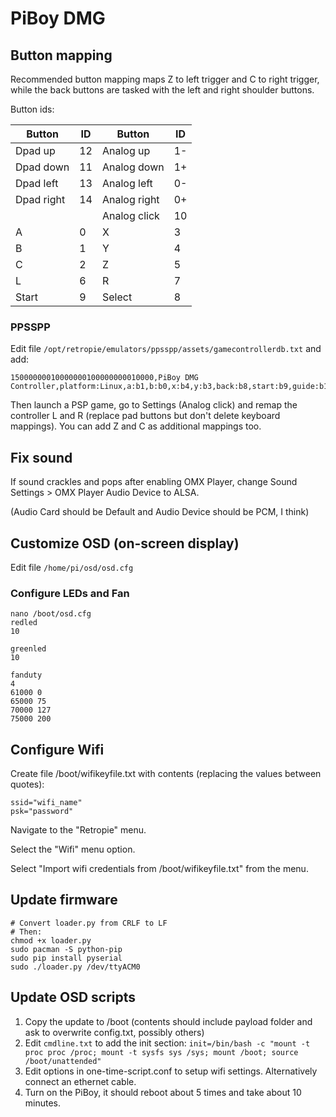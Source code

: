 # PiBoy DMG

## Button mapping

Recommended button mapping maps Z to left trigger and C to right trigger, while the back buttons are tasked with the left and right shoulder buttons.

Button ids:

| Button       | ID | Button       | ID |
| ------------ | -- | ------------ | -- |
| Dpad up      | 12 | Analog up    | 1- |
| Dpad down    | 11 | Analog down  | 1+ |
| Dpad left    | 13 | Analog left  | 0- |
| Dpad right   | 14 | Analog right | 0+ |
|              |    | Analog click | 10 |
| A            | 0  | X            | 3  |
| B            | 1  | Y            | 4  |
| C            | 2  | Z            | 5  |
| L            | 6  | R            | 7  |
| Start        | 9  | Select       | 8  |


### PPSSPP

Edit file `/opt/retropie/emulators/ppsspp/assets/gamecontrollerdb.txt` and add:

```
15000000010000000100000000010000,PiBoy DMG Controller,platform:Linux,a:b1,b:b0,x:b4,y:b3,back:b8,start:b9,guide:b10,leftshoulder:b7,rightshoulder:b6,dpup:b12,dpdown:b11,dpleft:b13,dpright:b14,leftx:a0,lefty:a1,lefttrigger:b5,righttrigger:b2,
```

Then launch a PSP game, go to Settings (Analog click) and remap the controller L and R (replace pad buttons but don't delete keyboard mappings). You can add Z and C as additional mappings too.


## Fix sound

If sound crackles and pops after enabling OMX Player, change Sound Settings > OMX Player Audio Device to ALSA.

(Audio Card should be Default and Audio Device should be PCM, I think)

## Customize OSD (on-screen display)

Edit file `/home/pi/osd/osd.cfg`

### Configure LEDs and Fan

```
nano /boot/osd.cfg
redled
10

greenled
10

fanduty
4
61000 0
65000 75
70000 127
75000 200
```

## Configure Wifi

Create file /boot/wifikeyfile.txt with contents (replacing the values between quotes):
```
ssid="wifi_name"
psk="password"
```

Navigate to the "Retropie" menu.

Select the "Wifi" menu option.

Select "Import wifi credentials from /boot/wifikeyfile.txt" from the menu.

## Update firmware

```
# Convert loader.py from CRLF to LF
# Then:
chmod +x loader.py
sudo pacman -S python-pip
sudo pip install pyserial
sudo ./loader.py /dev/ttyACM0
```

## Update OSD scripts

1. Copy the update to /boot (contents should include payload folder and ask to overwrite config.txt, possibly others)
2. Edit `cmdline.txt` to add the init section: `init=/bin/bash -c "mount -t proc proc /proc; mount -t sysfs sys /sys; mount /boot; source /boot/unattended"`
3. Edit options in one-time-script.conf to setup wifi settings. Alternatively connect an ethernet cable.
4. Turn on the PiBoy, it should reboot about 5 times and take about 10 minutes.

